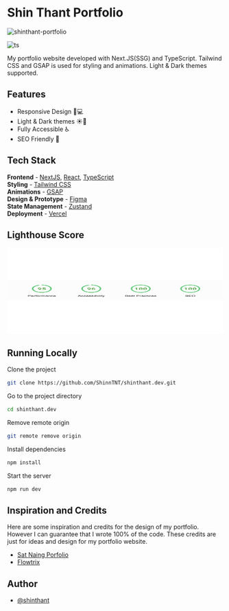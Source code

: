 # Shin Thant Portfolio

![shinthant-portfolio](https://i.ibb.co/m5bYtw6/responsive-showcase.png)

![ts](https://badgen.net/badge/Built%20With/TypeScript/blue)

My portfolio website developed with Next.JS(SSG) and TypeScript. Tailwind CSS and GSAP is used for styling and animations. Light & Dark themes supported.

## Features

- Responsive Design 📱💻
- Light & Dark themes ☀️🌙
- Fully Accessible ♿️
- SEO Friendly 🔎

## Tech Stack

**Frontend** - [NextJS](https://nextjs.org/), [React](https://reactjs.org/), [TypeScript](https://www.typescriptlang.org/)  
**Styling** - [Tailwind CSS](https://tailwindcss.com/)  
**Animations** - [GSAP](https://greenstock.com/)  
**Design & Prototype** - [Figma](https://figma.com/)  
**State Management** - [Zustand](https://zustand-demo.pmnd.rs/)  
**Deployment** - [Vercel](https://vercel.com/)

## Lighthouse Score

<a href="https://pagespeed.web.dev/analysis/https-devshinthant-vercel-app/sgswm7q59t?form_factor=desktop">
<img width="630" height="200px" alt="Shin Thant Portfolio Website Lighthouse Score" src="public/lighthouse.svg">
<a>

## Running Locally

Clone the project

```bash
git clone https://github.com/ShinnTNT/shinthant.dev.git
```

Go to the project directory

```bash
cd shinthant.dev
```

Remove remote origin

```bash
git remote remove origin
```

Install dependencies

```bash
npm install
```

Start the server

```bash
npm run dev
```

## Inspiration and Credits

Here are some inspiration and credits for the design of my portfolio. However I can guarantee that I wrote 100% of the code. These credits are just for ideas and design for my portfolio website.

- [Sat Naing Porfolio](https://satnaing.dev/)
- [Flowtrix](https://www.flowtrix.co/)

## Author

- [@shinthant](https://devshinthant.vercel.app/)
